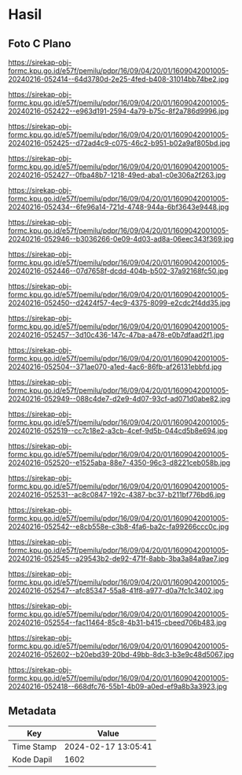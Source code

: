 # Hasil

## Foto C Plano

https://sirekap-obj-formc.kpu.go.id/e57f/pemilu/pdpr/16/09/04/20/01/1609042001005-20240216-052414--64d3780d-2e25-4fed-b408-31014bb74be2.jpg

https://sirekap-obj-formc.kpu.go.id/e57f/pemilu/pdpr/16/09/04/20/01/1609042001005-20240216-052422--e963d191-2594-4a79-b75c-8f2a786d9996.jpg

https://sirekap-obj-formc.kpu.go.id/e57f/pemilu/pdpr/16/09/04/20/01/1609042001005-20240216-052425--d72ad4c9-c075-46c2-b951-b02a9af805bd.jpg

https://sirekap-obj-formc.kpu.go.id/e57f/pemilu/pdpr/16/09/04/20/01/1609042001005-20240216-052427--0fba48b7-1218-49ed-aba1-c0e306a2f263.jpg

https://sirekap-obj-formc.kpu.go.id/e57f/pemilu/pdpr/16/09/04/20/01/1609042001005-20240216-052434--6fe96a14-721d-4748-944a-6bf3643e9448.jpg

https://sirekap-obj-formc.kpu.go.id/e57f/pemilu/pdpr/16/09/04/20/01/1609042001005-20240216-052946--b3036266-0e09-4d03-ad8a-06eec343f369.jpg

https://sirekap-obj-formc.kpu.go.id/e57f/pemilu/pdpr/16/09/04/20/01/1609042001005-20240216-052446--07d7658f-dcdd-404b-b502-37a92168fc50.jpg

https://sirekap-obj-formc.kpu.go.id/e57f/pemilu/pdpr/16/09/04/20/01/1609042001005-20240216-052450--d2424f57-4ec9-4375-8099-e2cdc2f4dd35.jpg

https://sirekap-obj-formc.kpu.go.id/e57f/pemilu/pdpr/16/09/04/20/01/1609042001005-20240216-052457--3d10c436-147c-47ba-a478-e0b7dfaad2f1.jpg

https://sirekap-obj-formc.kpu.go.id/e57f/pemilu/pdpr/16/09/04/20/01/1609042001005-20240216-052504--371ae070-a1ed-4ac6-86fb-af26131ebbfd.jpg

https://sirekap-obj-formc.kpu.go.id/e57f/pemilu/pdpr/16/09/04/20/01/1609042001005-20240216-052949--088c4de7-d2e9-4d07-93cf-ad071d0abe82.jpg

https://sirekap-obj-formc.kpu.go.id/e57f/pemilu/pdpr/16/09/04/20/01/1609042001005-20240216-052519--cc7c18e2-a3cb-4cef-9d5b-044cd5b8e694.jpg

https://sirekap-obj-formc.kpu.go.id/e57f/pemilu/pdpr/16/09/04/20/01/1609042001005-20240216-052520--e1525aba-88e7-4350-96c3-d8221ceb058b.jpg

https://sirekap-obj-formc.kpu.go.id/e57f/pemilu/pdpr/16/09/04/20/01/1609042001005-20240216-052531--ac8c0847-192c-4387-bc37-b211bf776bd6.jpg

https://sirekap-obj-formc.kpu.go.id/e57f/pemilu/pdpr/16/09/04/20/01/1609042001005-20240216-052542--e8cb558e-c3b8-4fa6-ba2c-fa99266ccc0c.jpg

https://sirekap-obj-formc.kpu.go.id/e57f/pemilu/pdpr/16/09/04/20/01/1609042001005-20240216-052545--a29543b2-de92-471f-8abb-3ba3a84a9ae7.jpg

https://sirekap-obj-formc.kpu.go.id/e57f/pemilu/pdpr/16/09/04/20/01/1609042001005-20240216-052547--afc85347-55a8-41f8-a977-d0a7fc1c3402.jpg

https://sirekap-obj-formc.kpu.go.id/e57f/pemilu/pdpr/16/09/04/20/01/1609042001005-20240216-052554--fac11464-85c8-4b31-b415-cbeed706b483.jpg

https://sirekap-obj-formc.kpu.go.id/e57f/pemilu/pdpr/16/09/04/20/01/1609042001005-20240216-052602--b20ebd39-20bd-49bb-8dc3-b3e9c48d5067.jpg

https://sirekap-obj-formc.kpu.go.id/e57f/pemilu/pdpr/16/09/04/20/01/1609042001005-20240216-052418--668dfc76-55b1-4b09-a0ed-ef9a8b3a3923.jpg


## Metadata

| Key        | Value               |
| ---------- | ------------------- |
| Time Stamp | 2024-02-17 13:05:41 |
| Kode Dapil | 1602                |




